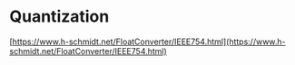 # Quantization

[https://www.h-schmidt.net/FloatConverter/IEEE754.html](https://www.h-schmidt.net/FloatConverter/IEEE754.html)
